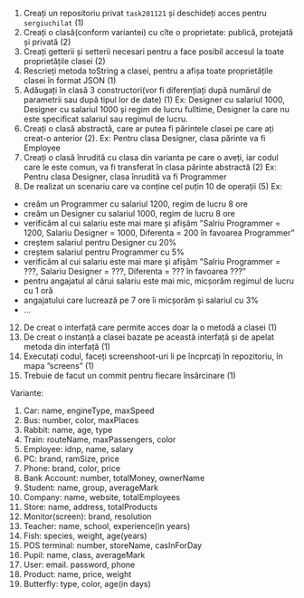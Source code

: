 
1. Creați un repositoriu privat ``task201121`` și deschideți acces pentru ``sergiuchilat`` (1)
2. Creați o clasă(conform variantei) cu cîte o proprietate: publică, protejată și privată (2)
3. Creați getterii și setterii necesari pentru a face posibil accesul la toate proprietățile clasei (2)
4. Rescrieți metoda toString a clasei, pentru a afișa toate proprietățile clasei în format JSON (1)
5. Adăugați în clasă 3 constructori(vor fi diferențiați după numărul de parametrii sau după tipul lor de date) (1)
  Ex: Designer cu salariul 1000, Designer cu salariul 1000 și regim de lucru fulltime, Designer la care nu este specificat salariul sau regimul de lucru.
7. Creați o clasă abstractă, care ar putea fi părintele clasei pe care ați creat-o anterior (2).
  Ex: Pentru clasa Designer, clasa părinte va fi Employee
8. Creați o clasă înrudită cu clasa din varianta pe care o aveți, iar codul care le este comun, va fi transferat în clasa părinte abstractă (2)
  Ex: Pentru clasa Designer, clasa înrudită va fi Programmer
10. De realizat un scenariu care va conține cel puțin 10 de operații (5)
  Ex: 
  + creăm un Programmer cu salariul 1200, regim de lucru 8 ore
  + creăm un Designer cu salariul 1000, regim de lucru 8 ore
  + verificăm al cui salariu este mai mare și afișăm ”Salriu Programmer = 1200, Salariu Designer = 1000, Diferenta = 200 în favoarea Programmer”
  + creștem salariul pentru Designer cu 20%
  + creștem salariul pentru Programmer cu 5%
  + verificăm al cui salariu este mai mare și afișăm ”Salriu Programmer = ???, Salariu Designer = ???, Diferenta = ??? în favoarea ???”
  + pentru angajatul al cărui salariu este mai mic, micșorăm regimul de lucru cu 1 oră 
  + angajatului care lucrează pe 7 ore îi micșorăm și salariul cu 3%
  + ...
12. De creat o interfață care permite acces doar la o metodă a clasei (1)
13. De creat o instanță a clasei bazate pe această interfață și de apelat metoda din interfață (1)
14. Executați codul, faceți screenshoot-uri li pe încprcați în repozitoriu, în mapa ”screens” (1)
15. Trebuie de facut un commit pentru fiecare însărcinare (1)



Variante:
1. Car: name, engineType, maxSpeed
2. Bus: number, color, maxPlaces
3. Rabbit: name, age, type
4. Train: routeName, maxPassengers, color
5. Employee: idnp, name, salary
6. PC: brand, ramSize, price
7. Phone: brand, color, price
8. Bank Account: number, totalMoney, ownerName
9. Student: name, group, averageMark
10. Company: name, website, totalEmployees
11. Store: name, address, totalProducts
12. Monitor(screen): brand, resolution
13. Teacher: name, school, experience(in years)
14. Fish: species, weight, age(years)
15. POS terminal: number, storeName, casInForDay
16. Pupil: name, class, averageMark
17. User: email. password, phone
18. Product: name, price, weight
19. Butterfly: type, color, age(in days)

